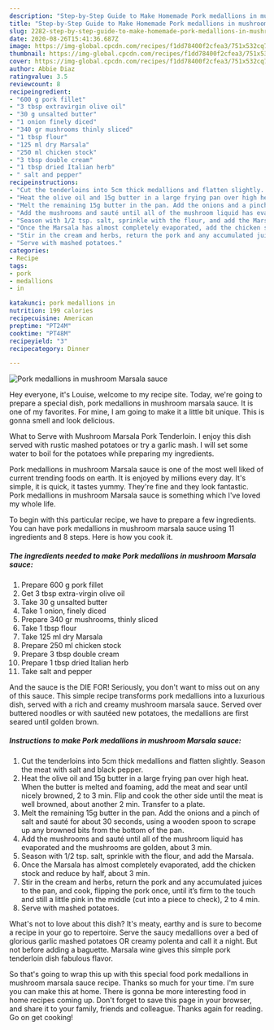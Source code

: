 ```yaml
---
description: "Step-by-Step Guide to Make Homemade Pork medallions in mushroom Marsala sauce"
title: "Step-by-Step Guide to Make Homemade Pork medallions in mushroom Marsala sauce"
slug: 2282-step-by-step-guide-to-make-homemade-pork-medallions-in-mushroom-marsala-sauce
date: 2020-08-26T15:41:36.687Z
image: https://img-global.cpcdn.com/recipes/f1dd78400f2cfea3/751x532cq70/pork-medallions-in-mushroom-marsala-sauce-recipe-main-photo.jpg
thumbnail: https://img-global.cpcdn.com/recipes/f1dd78400f2cfea3/751x532cq70/pork-medallions-in-mushroom-marsala-sauce-recipe-main-photo.jpg
cover: https://img-global.cpcdn.com/recipes/f1dd78400f2cfea3/751x532cq70/pork-medallions-in-mushroom-marsala-sauce-recipe-main-photo.jpg
author: Abbie Diaz
ratingvalue: 3.5
reviewcount: 8
recipeingredient:
- "600 g pork fillet"
- "3 tbsp extravirgin olive oil"
- "30 g unsalted butter"
- "1 onion finely diced"
- "340 gr mushrooms thinly sliced"
- "1 tbsp flour"
- "125 ml dry Marsala"
- "250 ml chicken stock"
- "3 tbsp double cream"
- "1 tbsp dried Italian herb"
- " salt and pepper"
recipeinstructions:
- "Cut the tenderloins into 5cm thick medallions and flatten slightly. Season the meat with salt and black pepper."
- "Heat the olive oil and 15g butter in a large frying pan over high heat. When the butter is melted and foaming, add the meat and sear until nicely browned, 2 to 3 min. Flip and cook the other side until the meat is well browned, about another 2 min. Transfer to a plate."
- "Melt the remaining 15g butter in the pan. Add the onions and a pinch of salt and sauté for about 30 seconds, using a wooden spoon to scrape up any browned bits from the bottom of the pan."
- "Add the mushrooms and sauté until all of the mushroom liquid has evaporated and the mushrooms are golden, about 3 min."
- "Season with 1/2 tsp. salt, sprinkle with the flour, and add the Marsala."
- "Once the Marsala has almost completely evaporated, add the chicken stock and reduce by half, about 3 min."
- "Stir in the cream and herbs, return the pork and any accumulated juices to the pan, and cook, flipping the pork once, until it’s firm to the touch and still a little pink in the middle (cut into a piece to check), 2 to 4 min."
- "Serve with mashed potatoes."
categories:
- Recipe
tags:
- pork
- medallions
- in

katakunci: pork medallions in 
nutrition: 199 calories
recipecuisine: American
preptime: "PT24M"
cooktime: "PT48M"
recipeyield: "3"
recipecategory: Dinner

---
```



![Pork medallions in mushroom Marsala sauce](https://img-global.cpcdn.com/recipes/f1dd78400f2cfea3/751x532cq70/pork-medallions-in-mushroom-marsala-sauce-recipe-main-photo.jpg)

Hey everyone, it's Louise, welcome to my recipe site. Today, we're going to prepare a special dish, pork medallions in mushroom marsala sauce. It is one of my favorites. For mine, I am going to make it a little bit unique. This is gonna smell and look delicious.

What to Serve with Mushroom Marsala Pork Tenderloin. I enjoy this dish served with rustic mashed potatoes or try a garlic mash. I will set some water to boil for the potatoes while preparing my ingredients.

Pork medallions in mushroom Marsala sauce is one of the most well liked of current trending foods on earth. It is enjoyed by millions every day. It's simple, it is quick, it tastes yummy. They're fine and they look fantastic. Pork medallions in mushroom Marsala sauce is something which I've loved my whole life.


To begin with this particular recipe, we have to prepare a few ingredients. You can have pork medallions in mushroom marsala sauce using 11 ingredients and 8 steps. Here is how you cook it.

<!--inarticleads1-->

##### The ingredients needed to make Pork medallions in mushroom Marsala sauce:

1. Prepare 600 g pork fillet
1. Get 3 tbsp extra-virgin olive oil
1. Take 30 g unsalted butter
1. Take 1 onion, finely diced
1. Prepare 340 gr mushrooms, thinly sliced
1. Take 1 tbsp flour
1. Take 125 ml dry Marsala
1. Prepare 250 ml chicken stock
1. Prepare 3 tbsp double cream
1. Prepare 1 tbsp dried Italian herb
1. Take  salt and pepper


And the sauce is the DIE FOR! Seriously, you don&#39;t want to miss out on any of this sauce. This simple recipe transforms pork medallions into a luxurious dish, served with a rich and creamy mushroom marsala sauce. Served over buttered noodles or with sautéed new potatoes, the medallions are first seared until golden brown. 

<!--inarticleads2-->

##### Instructions to make Pork medallions in mushroom Marsala sauce:

1. Cut the tenderloins into 5cm thick medallions and flatten slightly. Season the meat with salt and black pepper.
1. Heat the olive oil and 15g butter in a large frying pan over high heat. When the butter is melted and foaming, add the meat and sear until nicely browned, 2 to 3 min. Flip and cook the other side until the meat is well browned, about another 2 min. Transfer to a plate.
1. Melt the remaining 15g butter in the pan. Add the onions and a pinch of salt and sauté for about 30 seconds, using a wooden spoon to scrape up any browned bits from the bottom of the pan.
1. Add the mushrooms and sauté until all of the mushroom liquid has evaporated and the mushrooms are golden, about 3 min.
1. Season with 1/2 tsp. salt, sprinkle with the flour, and add the Marsala.
1. Once the Marsala has almost completely evaporated, add the chicken stock and reduce by half, about 3 min.
1. Stir in the cream and herbs, return the pork and any accumulated juices to the pan, and cook, flipping the pork once, until it’s firm to the touch and still a little pink in the middle (cut into a piece to check), 2 to 4 min.
1. Serve with mashed potatoes.


What&#39;s not to love about this dish? It&#39;s meaty, earthy and is sure to become a recipe in your go to repertoire. Serve the saucy medallions over a bed of glorious garlic mashed potatoes OR creamy polenta and call it a night. But not before adding a baguette. Marsala wine gives this simple pork tenderloin dish fabulous flavor. 

So that's going to wrap this up with this special food pork medallions in mushroom marsala sauce recipe. Thanks so much for your time. I'm sure you can make this at home. There is gonna be more interesting food in home recipes coming up. Don't forget to save this page in your browser, and share it to your family, friends and colleague. Thanks again for reading. Go on get cooking!
